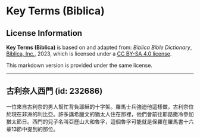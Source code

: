 # Key Terms (Biblica)

## License Information

**Key Terms (Biblica)** is based on and adapted from: _Biblica Bible Dictionary_, [Biblica, Inc.](https://www.biblica.com/), 2023, which is licensed under a [CC BY-SA 4.0 license](https://creativecommons.org/licenses/by-sa/4.0/legalcode.en).

This markdown version is provided under the same license.



--------------------------------

## 古利奈人西門 (id: 232686)

一位來自古利奈的男人幫忙背負耶穌的十字架。羅馬士兵強迫他這樣做。古利奈位於現在非洲的利比亞。許多講希臘文的猶太人住在那裡，他們會前往耶路撒冷參加猶太節日。西門的兒子名叫亞歷山大和魯孚，這個魯孚可能就是保羅在羅馬書十六章13節中提到的那位。


